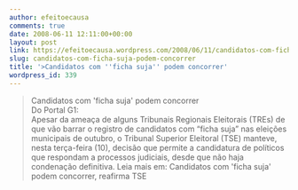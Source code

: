 ```yaml
---
author: efeitoecausa
comments: true
date: 2008-06-11 12:11:00+00:00
layout: post
link: https://efeitoecausa.wordpress.com/2008/06/11/candidatos-com-ficha-suja-podem-concorrer/
slug: candidatos-com-ficha-suja-podem-concorrer
title: '>Candidatos com ''ficha suja'' podem concorrer'
wordpress_id: 339
---
```


>Candidatos com 'ficha suja' podem concorrer  
Do Portal G1:  
Apesar da ameaça de alguns Tribunais Regionais Eleitorais (TREs) de que vão barrar o registro de candidatos com “ficha suja” nas eleições municipais de outubro, o Tribunal Superior Eleitoral (TSE) manteve, nesta terça-feira (10), decisão que permite a candidatura de políticos que respondam a processos judiciais, desde que não haja condenação definitiva. Leia mais em: Candidatos com 'ficha suja' podem concorrer, reafirma TSE
